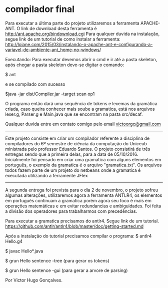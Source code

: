 # compilador final
 Para executar a última parte do projeto utilizaremos a ferramenta APACHE-ANT. 
 O link de download desta ferramenta é http://ant.apache.org/bindownload.cgi
 Para qualquer duvida na instalação, segue link de um tutorial de como instalar a ferramenta: http://loiane.com/2015/03/instalando-o-apache-ant-e-configurando-a-variavel-de-ambiente-ant_home-no-windows/
 
 Executando: 
  Para executar devemos abrir o cmd e ir até a pasta skeleton, após chegar a pasta skeleton deve-se digitar o comando:
  
  $ ant
  
  e se compilado com sucesso
  
  $java -jar dist/Compiler.jar -target scan op1
  
  O programa então dará uma sequência de tokens e lexemas da gramática criada, caso queira conhecer mais soube a gramatica, está nos arquivos lexer.g, Parser.g e Main.java que se encontram na pasta src/decaf.
  
  Qualquer duvida entre em contato comigo pelo email victoorgc@gmail.com


--------------------------------------------------------------------------------------------------------------------------------
  Este projeto consiste em criar um compilador referente a disciplina de compiladores do 6º semestre de ciência da computação do Uniceub ministrada pelo professor Eduardo Santos.
  O projeto consistirá de três entregas sendo que a primeira delas, para a data de 05/10/2016.
  Inicialmente foi pensado em criar uma gramatica com alguns elementos em português, o exemplo da gramatica é o arquivo "gramatica.txt".
  Os arquivos todos fazem parte de um projeto do netbeans onde a gramatica é executada utilizando a ferramente JFlex
  
  
-----------------------------------------------------------------------------------------------------------------------------

A segunda entrega foi prevista para o dia 2 de novembro, o projeto sofreu algumas alterações, utilizaremos agora a ferramenta ANTLR4, os elementos em português continuam a gramatica porém agora seu foco é mais em operações matemáticas e em evitar redundancias e ambiguidades. Foi feita a divisão dos operadores para trabalharmos com precedências. 

Para executar a gramatica precisamos do antlr4. Segue link de um tutorial. https://github.com/antlr/antlr4/blob/master/doc/getting-started.md

Após a instalação do tutorial precisamos compilar o programa:
$ antlr4 Hello.g4

$ javac Hello*.java

$ grun Hello sentence -tree (para gerar os tokens)

$ grun Hello sentence -gui (para gerar a arvore de parsing)
  
  Por
    Victor Hugo Gonçalves.
  
